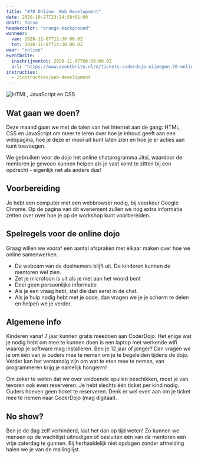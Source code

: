 ```yaml
---
title: "#70 Online: Web Development"
date: 2020-10-27T23:24:58+01:00
draft: false
headercolor: "orange-background"
wanneer: 
  van: 2020-11-07T12:30:00.0Z
  tot: 2020-11-07T14:30:00.0Z
waar: "online"
eventbrite:
  inschrijventot: 2020-11-07T00:00:00.0Z
  url: "https://www.eventbrite.nl/e/tickets-coderdojo-nijmegen-70-online-websites-maken-126463930019"
instructies:
  - /instructies/web-development
---
```


![HTML, JavaScript en CSS](https://img.evbuc.com/https%3A%2F%2Fcdn.evbuc.com%2Fimages%2F115560351%2F187233351803%2F1%2Foriginal.20201022-192111?w=800&auto=format%2Ccompress&q=75&sharp=10&rect=0%2C0%2C1080%2C540&s=798cc70a58bf617818784b8a8538576a)

## Wat gaan we doen?

Deze maand gaan we met de talen van het Internet aan de gang: HTML, CSS en JavaScript om meer te leren over hoe je inhoud geeft aan een webpagina, hoe je deze er mooi uit kunt laten zien en hoe je er acties aan kunt toevoegen.

We gebruiken voor de dojo het online chatprogramma Jitsi, waardoor de mentoren je gewoon kunnen helpen als je vast komt te zitten bij een opdracht - eigenlijk net als anders dus!
 
 <!--more-->
## Voorbereiding

Je hebt een computer met een webbrowser nodig, bij voorkeur Google Chrome. Op de pagina van dit evenement zullen we nog extra informatie zetten over over hoe je op de workshop kunt voorbereiden.

## Spelregels voor de online dojo

Graag willen we vooraf een aantal afspraken met elkaar maken over hoe we online samenwerken.

 - De webcam van de deelnemers blijft uit. De kinderen kunnen de mentoren wel zien.
 - Zet je microfoon is uit als je niet aan het woord bent
 - Deel geen persoonlijke informatie
 - Als je een vraag hebt, stel die dan eerst in de chat.
 - Als je hulp nodig hebt met je code, dan vragen we je je scherm te delen en helpen we je verder.

## Algemene info

Kinderen vanaf 7 jaar kunnen gratis meedoen aan CoderDojo. Het enige wat je nodig hebt om mee te kunnen doen is een
laptop met
werkende wifi waarop je software mag installeren. Ben je 12 jaar of jonger? Dan vragen we je om één van je ouders
mee te nemen
om je te begeleiden tijdens de dojo. Verder kan het verstandig zijn om wat te eten mee te nemen,
van programmeren krijg je namelijk hongerrrr!

Om zeker te weten dat we over voldoende spullen beschikken, moet je van tevoren ook even reserveren. Je hebt slechts
één ticket per kind nodig. Ouders hoeven geen ticket te reserveren.
Denk er wel even aan om je ticket mee te nemen naar CoderDojo (mag digitaal).

## No show?

Ben je de dag zelf verhinderd, laat het dan op tijd weten! Zo kunnen we mensen op de wachtlijst uitnodigen of
besluiten één van de mentoren een vrije zaterdag te gunnen.
Bij herhaaldelijk niet opdagen zonder afmelding halen we je van de mailinglijst.
